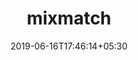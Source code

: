 ---
title: "mixmatch"
date: 2019-06-16T17:46:14+05:30
type: "organisations"
org_name: "Google AI Research"
repo_desc: "NA"
repo_link: https://github.com/google-research/mixmatch
---